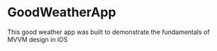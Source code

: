 # GoodWeatherApp
This good weather app was built to demonstrate the fundamentals of MVVM design in iOS
